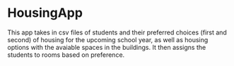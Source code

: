 # HousingApp
This app takes in csv files of students and their preferred choices (first and second) of housing for the upcoming school year, 
as well as housing options with the avaiable spaces in the buildings. It then assigns the students to rooms based on preference.
